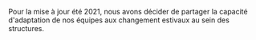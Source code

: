 Pour la mise à jour été 2021, nous avons décider de partager la capacité d'adaptation de nos équipes aux changement estivaux au sein des structures.
